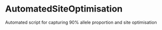 # AutomatedSiteOptimisation
Automated script for capturing 90% allele proportion and site optimisation
